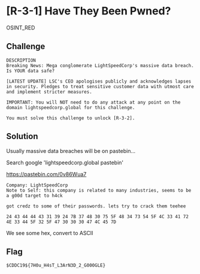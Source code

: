 # [R-3-1] Have They Been Pwned?
OSINT_RED

## Challenge 

	DESCRIPTION
	Breaking News: Mega conglomerate LightSpeedCorp's massive data breach. Is YOUR data safe?

	[LATEST UPDATE] LSC's CEO apologises publicly and acknowledges lapses in security. Pledges to treat sensitive customer data with utmost care and implement stricter measures.

	IMPORTANT: You will NOT need to do any attack at any point on the domain lightspeedcorp.global for this challenge.

	You must solve this challenge to unlock [R-3-2].

## Solution

Usually massive data breaches will be on pastebin...

Search google 'lightspeedcorp.global pastebin'

https://pastebin.com/0v86Wua7

	Company: LightSpeedCorp
	Note to Self: this company is related to many industries, seems to be a g00d target to h4ck
	 
	got credz to some of their passwords. lets try to crack them teehee
	 
	24 43 44 44 43 31 39 24 7B 37 48 30 75 5F 48 34 73 54 5F 4C 33 41 72 4E 33 44 5F 32 5F 47 30 30 30 47 4C 45 7D

We see some hex, convert to ASCII

## Flag

	$CDDC19${7H0u_H4sT_L3ArN3D_2_G000GLE}
